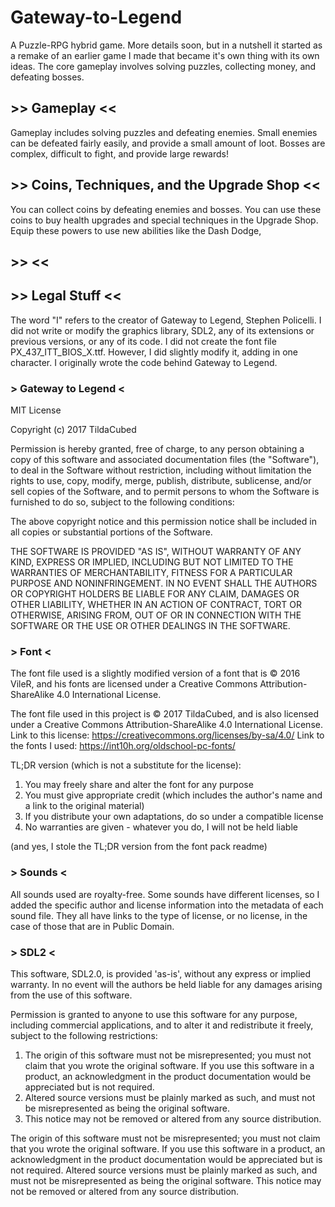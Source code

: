 # Gateway-to-Legend
A Puzzle-RPG hybrid game. More details soon, but in a nutshell it started as a remake of an earlier game I made
that became it's own thing with its own ideas. The core gameplay involves solving puzzles, collecting money, and defeating bosses.

## >> Gameplay <<
Gameplay includes solving puzzles and defeating enemies. Small enemies can be defeated fairly easily, and provide a small amount of loot. Bosses are complex, difficult to fight, and provide large rewards!

## >> Coins, Techniques, and the Upgrade Shop <<
You can collect coins by defeating enemies and bosses. You can use these coins to buy health upgrades and special techniques in the Upgrade Shop. Equip these powers to use new abilities like the Dash Dodge, 

## >>  <<


## >> Legal Stuff <<

The word "I" refers to the creator of Gateway to Legend, Stephen Policelli.
I did not write or modify the graphics library, SDL2, any of its extensions or previous versions, or any
of its code.
I did not create the font file PX_437_ITT_BIOS_X.ttf. However, I did slightly modify it, adding in one
character.
I originally wrote the code behind Gateway to Legend.

### > Gateway to Legend <
MIT License

Copyright (c) 2017 TildaCubed

Permission is hereby granted, free of charge, to any person obtaining a copy
of this software and associated documentation files (the "Software"), to deal
in the Software without restriction, including without limitation the rights
to use, copy, modify, merge, publish, distribute, sublicense, and/or sell
copies of the Software, and to permit persons to whom the Software is
furnished to do so, subject to the following conditions:

The above copyright notice and this permission notice shall be included in all
copies or substantial portions of the Software.

THE SOFTWARE IS PROVIDED "AS IS", WITHOUT WARRANTY OF ANY KIND, EXPRESS OR
IMPLIED, INCLUDING BUT NOT LIMITED TO THE WARRANTIES OF MERCHANTABILITY,
FITNESS FOR A PARTICULAR PURPOSE AND NONINFRINGEMENT. IN NO EVENT SHALL THE
AUTHORS OR COPYRIGHT HOLDERS BE LIABLE FOR ANY CLAIM, DAMAGES OR OTHER
LIABILITY, WHETHER IN AN ACTION OF CONTRACT, TORT OR OTHERWISE, ARISING FROM,
OUT OF OR IN CONNECTION WITH THE SOFTWARE OR THE USE OR OTHER DEALINGS IN THE
SOFTWARE.

### > Font <
The font file used is a slightly modified version of a font that is © 2016 VileR,
and his fonts are licensed under a Creative Commons Attribution-ShareAlike 4.0 International License.

The font file used in this project is © 2017 TildaCubed,
and is also licensed under a Creative Commons Attribution-ShareAlike 4.0 International License.
Link to this license: https://creativecommons.org/licenses/by-sa/4.0/
Link to the fonts I used: https://int10h.org/oldschool-pc-fonts/

TL;DR version (which is not a substitute for the license):

1. You may freely share and alter the font for any purpose
2. You must give appropriate credit (which includes the author's name and a link to the original material)
3. If you distribute your own adaptations, do so under a compatible license
4. No warranties are given - whatever you do, I will not be held liable

(and yes, I stole the TL;DR version from the font pack readme)

### > Sounds <
All sounds used are royalty-free. Some sounds have different licenses, so I added the specific author and
license information into the metadata of each sound file. They all have links to the type of license, or
no license, in the case of those that are in Public Domain.

### > SDL2 <
This software, SDL2.0, is provided 'as-is', without any express or implied warranty. In no event will the
authors be held liable for any damages arising from the use of this software.

Permission is granted to anyone to use this software for any purpose, including commercial applications,
and to alter it and redistribute it freely, subject to the following restrictions:

1. The origin of this software must not be misrepresented; you must not claim that you wrote the original software. If you use this software in a product, an acknowledgment in the product documentation would be appreciated but is not required.
2. Altered source versions must be plainly marked as such, and must not be misrepresented as being the original software.
3. This notice may not be removed or altered from any source distribution.

The origin of this software must not be misrepresented; you must not claim that you wrote the original
software. If you use this software in a product, an acknowledgment in the product documentation would be
appreciated but is not required.
Altered source versions must be plainly marked as such, and must not be misrepresented as being the
original software.
This notice may not be removed or altered from any source distribution.
